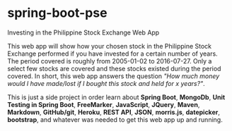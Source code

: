 # spring-boot-pse
Investing in the Philippine Stock Exchange Web App

This web app will show how your chosen stock in the Philippine Stock Exchange performed if you have invested for a certain number of years. The period covered is roughly from 2005-01-02 to 2016-07-27. Only a select few stocks are covered and these stocks existed during the period covered. In short, this web app answers the question *"How much money would I have made/lost if I bought this stock and held for x years?"*.

This is just a side project in order learn about **Spring Boot**, **MongoDb**, **Unit Testing in Spring Boot**, **FreeMarker**, **JavaScript**, **JQuery**, **Maven**, **Markdown**, **GitHub/git**, **Heroku**, **REST API**, **JSON**, **morris.js**, **datepicker**, **bootstrap**, and whatever was needed to get this web app up and running.
